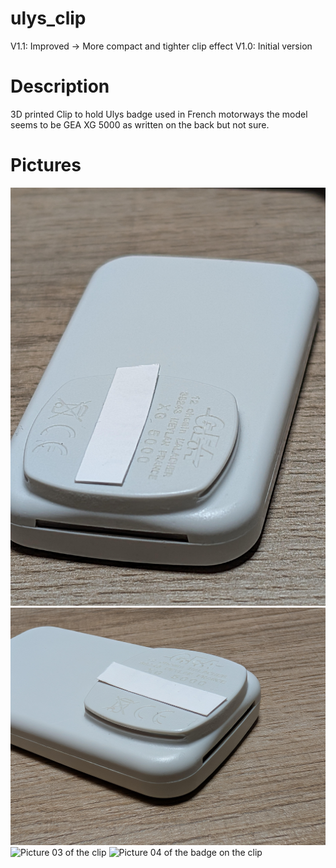 # ulys_clip
V1.1: Improved -> More compact and tighter clip effect
V1.0: Initial version

# Description
3D printed Clip to hold Ulys badge used in French motorways
the model seems to be GEA XG 5000 as written on the back but not sure.

# Pictures
![Picture 01 of the XG 5000 badge](Picture_01_Ulys_badge_XG_5000.jpg "Picture 01 of the XG 5000 badge")
![Picture 02 of the XG 5000 badge](Picture_02_Ulys_badge_XG_5000.jpg "Picture 02 of the XG 5000 badge")
![Picture 03 of the clip](PXL_20250302_213006051.MP.jpg "Picture 03 of the clip")
![Picture 04 of the badge on the clip](PXL_20250302_211759163.MP.jpg "Picture 04 of the badge on the clip")
